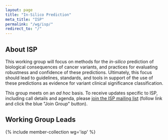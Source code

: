 ```yaml
---
layout: page
title: "In-Silico Prediction"
meta_title: "ISP"
permalink: "/wg/isp/"
redirect_to: "/"
---
```


## About ISP
This working group will focus on methods for the _in-silico_ prediction of biological consequences of cancer variants, and practices for evaluating robustness and confidence of these predictions. Ultimately, this focus should lead to guidelines, standards, and tools in support of the use of these predictions as evidence for variant clinical significance classification.

This group meets on an _ad hoc_ basis. To receive updates specific to ISP, including call details and agenda, please [join the ISP mailing list](https://groups.google.com/forum/#!forum/vicc-isp-wg) (follow link and click the blue "Join Group" button).

## Working Group Leads
{% include member-collection wg='isp' %}